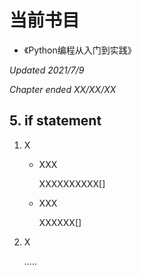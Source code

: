# 当前书目

* 《Python编程从入门到实践》

<i>Updated 2021/7/9</i>

<i>Chapter ended XX/XX/XX</i>

## 5. if statement

1. X

   * XXX

     XXXXXXXXXX[]

   * XXX

     XXXXXX[]

2. X

   .....



 